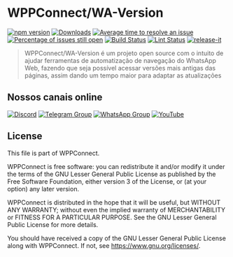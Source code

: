 # WPPConnect/WA-Version

[![npm version](https://img.shields.io/npm/v/@wppconnect/wa-version.svg?color=green)](https://www.npmjs.com/package/@wppconnect/wa-version)
[![Downloads](https://img.shields.io/npm/dm/@wppconnect/wa-version.svg)](https://www.npmjs.com/package/@wppconnect/wa-version)
[![Average time to resolve an issue](https://isitmaintained.com/badge/resolution/wppconnect-team/wa-version.svg)](https://isitmaintained.com/project/wppconnect/wa-version 'Average time to resolve an issue')
[![Percentage of issues still open](https://isitmaintained.com/badge/open/wppconnect-team/wa-version.svg)](https://isitmaintained.com/project/wppconnect/wa-version 'Percentage of issues still open')
[![Build Status](https://img.shields.io/github/workflow/status/wppconnect-team/wa-version/build.svg)](https://github.com/wppconnect/wa-version/actions)
[![Lint Status](https://img.shields.io/github/workflow/status/wppconnect-team/wa-version/lint.svg?label=lint)](https://github.com/wppconnect/wa-version/actions)
[![release-it](https://img.shields.io/badge/%F0%9F%93%A6%F0%9F%9A%80-release--it-e10079.svg)](https://github.com/release-it/release-it)

> WPPConnect/WA-Version é um projeto open source com o intuito de ajudar ferramentas de automatização de navegação do WhatsApp Web, fazendo que seja possível acessar versões mais antigas das páginas, assim dando um tempo maior para adaptar as atualizações

## Nossos canais online

[![Discord](https://img.shields.io/discord/844351092758413353?color=blueviolet&label=Discord&logo=discord&style=flat)](https://discord.gg/JU5JGGKGNG)
[![Telegram Group](https://img.shields.io/badge/Telegram-Group-32AFED?logo=telegram)](https://t.me/wppconnect)
[![WhatsApp Group](https://img.shields.io/badge/WhatsApp-Group-25D366?logo=whatsapp)](https://chat.whatsapp.com/C1ChjyShl5cA7KvmtecF3L)
[![YouTube](https://img.shields.io/youtube/channel/subscribers/UCD7J9LG08PmGQrF5IS7Yv9A?label=YouTube)](https://www.youtube.com/c/wppconnect)

## License

This file is part of WPPConnect.

WPPConnect is free software: you can redistribute it and/or modify
it under the terms of the GNU Lesser General Public License as published by
the Free Software Foundation, either version 3 of the License, or
(at your option) any later version.

WPPConnect is distributed in the hope that it will be useful,
but WITHOUT ANY WARRANTY; without even the implied warranty of
MERCHANTABILITY or FITNESS FOR A PARTICULAR PURPOSE. See the
GNU Lesser General Public License for more details.

You should have received a copy of the GNU Lesser General Public License
along with WPPConnect. If not, see <https://www.gnu.org/licenses/>.
